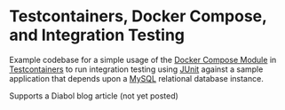 # Testcontainers, Docker Compose, and Integration Testing

Example codebase for a simple usage of the 
[Docker Compose Module](https://www.testcontainers.org/modules/docker_compose/) 
in [Testcontainers](https://www.testcontainers.org/) to run integration testing 
using [JUnit](https://junit.org/) against a sample application that depends upon 
a [MySQL](https://www.mysql.com/) relational database instance.

Supports a Diabol blog article (not yet posted)
